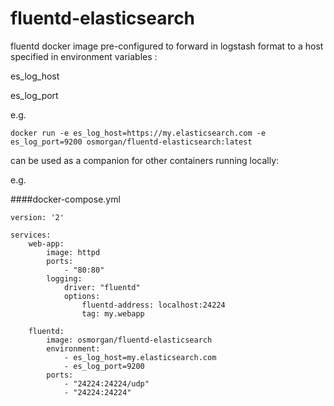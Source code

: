 # fluentd-elasticsearch
fluentd docker image pre-configured to forward in logstash format to a host specified in environment variables : 

es_log_host

es_log_port


e.g.

	docker run -e es_log_host=https://my.elasticsearch.com -e es_log_port=9200 osmorgan/fluentd-elasticsearch:latest

can be used as a companion for other containers running locally:

e.g.

####docker-compose.yml

	version: '2'
	
	services:
  		web-app:
    		image: httpd
    		ports:
      			- "80:80"
    		logging:
      			driver: "fluentd"
      			options:
        			fluentd-address: localhost:24224
        			tag: my.webapp

  		fluentd:
    		image: osmorgan/fluentd-elasticsearch
    		environment: 
      			- es_log_host=my.elasticsearch.com
      			- es_log_port=9200
    		ports:
    		   	- "24224:24224/udp"
      			- "24224:24224"
      			
